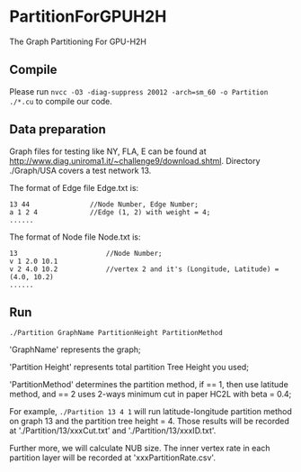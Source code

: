 # PartitionForGPUH2H
The Graph Partitioning For GPU-H2H

## Compile

Please run 
```nvcc -O3 -diag-suppress 20012 -arch=sm_60 -o Partition ./*.cu```
to compile our code.


## Data preparation

Graph files for testing like NY, FLA, E can be found at http://www.diag.uniroma1.it/~challenge9/download.shtml.
Directory ./Graph/USA covers a test network 13. 

The format of Edge file Edge.txt is:
```
13 44               //Node Number, Edge Number;
a 1 2 4             //Edge (1, 2) with weight = 4;
......
```

The format of Node file Node.txt is:
```
13                      //Node Number;
v 1 2.0 10.1
v 2 4.0 10.2            //vertex 2 and it's (Longitude, Latitude) = (4.0, 10.2)
......
```


## Run

```
./Partition GraphName PartitionHeight PartitionMethod
```

'GraphName' represents the graph;

'Partition Height' represents total partition Tree Height you used;

'PartitionMethod' determines the partition method, if == 1, then use latitude method, and == 2 uses 2-ways minimum cut in paper HC2L with beta = 0.4;

For example, ```./Partition 13 4 1```
will run latitude-longitude partition method on graph 13 and the partition tree height = 4.
Those results will be recorded at './Partition/13/xxxCut.txt' and './Partition/13/xxxID.txt'. 

Further more, we will calculate NUB size.
The inner vertex rate in each partition layer will be recorded at  'xxxPartitionRate.csv'.
